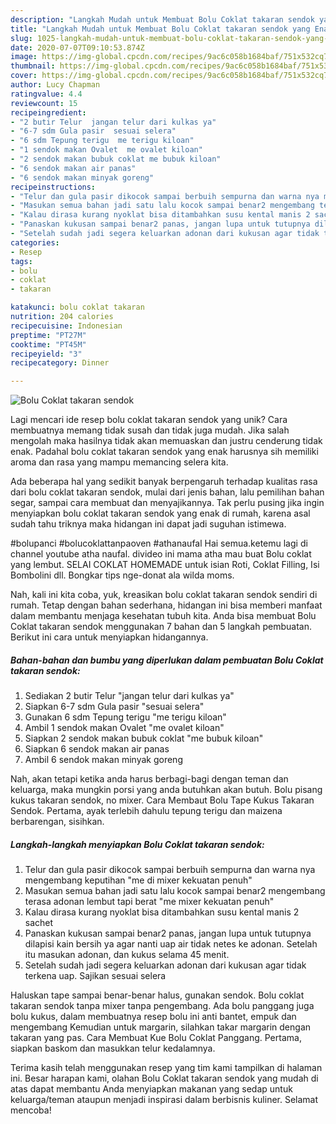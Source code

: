 ```yaml
---
description: "Langkah Mudah untuk Membuat Bolu Coklat takaran sendok yang Enak"
title: "Langkah Mudah untuk Membuat Bolu Coklat takaran sendok yang Enak"
slug: 1025-langkah-mudah-untuk-membuat-bolu-coklat-takaran-sendok-yang-enak
date: 2020-07-07T09:10:53.874Z
image: https://img-global.cpcdn.com/recipes/9ac6c058b1684baf/751x532cq70/bolu-coklat-takaran-sendok-foto-resep-utama.jpg
thumbnail: https://img-global.cpcdn.com/recipes/9ac6c058b1684baf/751x532cq70/bolu-coklat-takaran-sendok-foto-resep-utama.jpg
cover: https://img-global.cpcdn.com/recipes/9ac6c058b1684baf/751x532cq70/bolu-coklat-takaran-sendok-foto-resep-utama.jpg
author: Lucy Chapman
ratingvalue: 4.4
reviewcount: 15
recipeingredient:
- "2 butir Telur  jangan telur dari kulkas ya"
- "6-7 sdm Gula pasir  sesuai selera"
- "6 sdm Tepung terigu  me terigu kiloan"
- "1 sendok makan Ovalet  me ovalet kiloan"
- "2 sendok makan bubuk coklat me bubuk kiloan"
- "6 sendok makan air panas"
- "6 sendok makan minyak goreng"
recipeinstructions:
- "Telur dan gula pasir dikocok sampai berbuih sempurna dan warna nya mengembang keputihan &#34;me di mixer kekuatan penuh&#34;"
- "Masukan semua bahan jadi satu lalu kocok sampai benar2 mengembang terasa adonan lembut tapi berat &#34;me mixer kekuatan penuh&#34;"
- "Kalau dirasa kurang nyoklat bisa ditambahkan susu kental manis 2 sachet"
- "Panaskan kukusan sampai benar2 panas, jangan lupa untuk tutupnya dilapisi kain bersih ya agar nanti uap air tidak netes ke adonan. Setelah itu masukan adonan, dan kukus selama 45 menit."
- "Setelah sudah jadi segera keluarkan adonan dari kukusan agar tidak terkena uap. Sajikan sesuai selera"
categories:
- Resep
tags:
- bolu
- coklat
- takaran

katakunci: bolu coklat takaran 
nutrition: 204 calories
recipecuisine: Indonesian
preptime: "PT27M"
cooktime: "PT45M"
recipeyield: "3"
recipecategory: Dinner

---
```



![Bolu Coklat takaran sendok](https://img-global.cpcdn.com/recipes/9ac6c058b1684baf/751x532cq70/bolu-coklat-takaran-sendok-foto-resep-utama.jpg)

Lagi mencari ide resep bolu coklat takaran sendok yang unik? Cara membuatnya memang tidak susah dan tidak juga mudah. Jika salah mengolah maka hasilnya tidak akan memuaskan dan justru cenderung tidak enak. Padahal bolu coklat takaran sendok yang enak harusnya sih memiliki aroma dan rasa yang mampu memancing selera kita.

Ada beberapa hal yang sedikit banyak berpengaruh terhadap kualitas rasa dari bolu coklat takaran sendok, mulai dari jenis bahan, lalu pemilihan bahan segar, sampai cara membuat dan menyajikannya. Tak perlu pusing jika ingin menyiapkan bolu coklat takaran sendok yang enak di rumah, karena asal sudah tahu triknya maka hidangan ini dapat jadi suguhan istimewa.

#bolupanci #bolucoklattanpaoven #athanaufal Hai semua.ketemu lagi di channel youtube atha naufal. divideo ini mama atha mau buat Bolu coklat yang lembut. SELAI COKLAT HOMEMADE untuk isian Roti, Coklat Filling, Isi Bombolini dll. Bongkar tips nge-donat ala wilda moms.


Nah, kali ini kita coba, yuk, kreasikan bolu coklat takaran sendok sendiri di rumah. Tetap dengan bahan sederhana, hidangan ini bisa memberi manfaat dalam membantu menjaga kesehatan tubuh kita. Anda bisa membuat Bolu Coklat takaran sendok menggunakan 7 bahan dan 5 langkah pembuatan. Berikut ini cara untuk menyiapkan hidangannya.

<!--inarticleads1-->

##### Bahan-bahan dan bumbu yang diperlukan dalam pembuatan Bolu Coklat takaran sendok:

1. Sediakan 2 butir Telur  &#34;jangan telur dari kulkas ya&#34;
1. Siapkan 6-7 sdm Gula pasir  &#34;sesuai selera&#34;
1. Gunakan 6 sdm Tepung terigu  &#34;me terigu kiloan&#34;
1. Ambil 1 sendok makan Ovalet  &#34;me ovalet kiloan&#34;
1. Siapkan 2 sendok makan bubuk coklat &#34;me bubuk kiloan&#34;
1. Siapkan 6 sendok makan air panas
1. Ambil 6 sendok makan minyak goreng


Nah, akan tetapi ketika anda harus berbagi-bagi dengan teman dan keluarga, maka mungkin porsi yang anda butuhkan akan butuh. Bolu pisang kukus takaran sendok, no mixer. Cara Membaut Bolu Tape Kukus Takaran Sendok. Pertama, ayak terlebih dahulu tepung terigu dan maizena berbarengan, sisihkan. 

<!--inarticleads2-->

##### Langkah-langkah menyiapkan Bolu Coklat takaran sendok:

1. Telur dan gula pasir dikocok sampai berbuih sempurna dan warna nya mengembang keputihan &#34;me di mixer kekuatan penuh&#34;
1. Masukan semua bahan jadi satu lalu kocok sampai benar2 mengembang terasa adonan lembut tapi berat &#34;me mixer kekuatan penuh&#34;
1. Kalau dirasa kurang nyoklat bisa ditambahkan susu kental manis 2 sachet
1. Panaskan kukusan sampai benar2 panas, jangan lupa untuk tutupnya dilapisi kain bersih ya agar nanti uap air tidak netes ke adonan. Setelah itu masukan adonan, dan kukus selama 45 menit.
1. Setelah sudah jadi segera keluarkan adonan dari kukusan agar tidak terkena uap. Sajikan sesuai selera


Haluskan tape sampai benar-benar halus, gunakan sendok. Bolu coklat takaran sendok tanpa mixer tanpa pengembang. Ada bolu panggang juga bolu kukus, dalam membuatnya resep bolu ini anti bantet, empuk dan mengembang Kemudian untuk margarin, silahkan takar margarin dengan takaran yang pas. Cara Membuat Kue Bolu Coklat Panggang. Pertama, siapkan baskom dan masukkan telur kedalamnya. 

Terima kasih telah menggunakan resep yang tim kami tampilkan di halaman ini. Besar harapan kami, olahan Bolu Coklat takaran sendok yang mudah di atas dapat membantu Anda menyiapkan makanan yang sedap untuk keluarga/teman ataupun menjadi inspirasi dalam berbisnis kuliner. Selamat mencoba!
